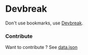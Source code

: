 # Devbreak

Don't use bookmarks, use [Devbreak](https://devbreak.fr/).

### Contribute

Want to contribute ? See [data.json](https://github.com/sundowndev/devbreak.fr/blob/master/js/data.json)
